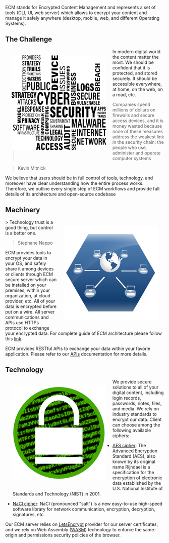 ECM stands for Encrypted Content Management and represents a set of tools (CLI,
UI, web server) which allows to encrypt your content and manage it safely
anywhere (desktop, mobile, web, and different Operating Systems).

## The Challenge
<img align="left" width="300" height="300" src="pages/images/security.png" style="padding:20px">
In modern digital world the content matter the most. We should be confident
that it is protected, and stored securely. It should be accessible everywhere,
at home, on the web, on a road, etc.

> Companies spend millions of dollars on firewalls and secure access devices, and it is money wasted because none of these measures address the weakest link in the security chain: the people who use, administer and operate computer systems

> Kevin Mitnick

We believe that users should be in full control of tools, technology, and
moreover have clear understanding how the entire process works. Therefore, we
outline every single step of ECM workflows and provide full details of its
architecture and open-source codebase


## Machinery
<img align="right" width="300" height="300" src="pages/images/technology-icon.png" style="padding:20px">
> Technology trust is a good thing, but control is a better one.

> Stephane Nappo

ECM provides tools to encrypt your data in your OS, and safely share it among
devices or clients through ECM secure server which can be installed on your
premises, within your organization, at cloud provider, etc. All of your data is
encrypted before put on a wire. All server communications and APIs use HTTPs
protocol to exchange your encrypted data. For complete guide of ECM
architecture please follow this [link](architecture.md).

ECM provides RESTful APIs to exchange your data within your favorie
application.  Please refer to our [APIs](apis.md) documentation for more
details.


## Technology
<img align="left" width="300" height="300" src="pages/images/encryption-icon.png" style="padding:20px">
We provide secure solutions to all of your digital content, including login
records, passwords, notes, files, and media. We rely on industry standards to
encrypt our data. Client can choose among the following available ciphers:

- [AES cipher](https://www.wikiwand.com/en/Advanced_Encryption_Standard): The Advanced Encryption Standard (AES), also known by its original name Rijndael is a specification for the encryption of electronic data established by the U.S. National Institute of Standards and Technology (NIST) in 2001.

- [NaCl cipher](https://nacl.cr.yp.to/index.html): NaCl (pronounced "salt") is a new easy-to-use high-speed software library for network communication, encryption, decryption, signatures, etc.

Our ECM server relies on
[LetsEncrypt](https://letsencrypt.org/) provider for our server certificates,
and we rely on Web Assembly ([WASM](https://webassembly.org/))
technology to enforce the same-origin and permissions security policies of the browser.
